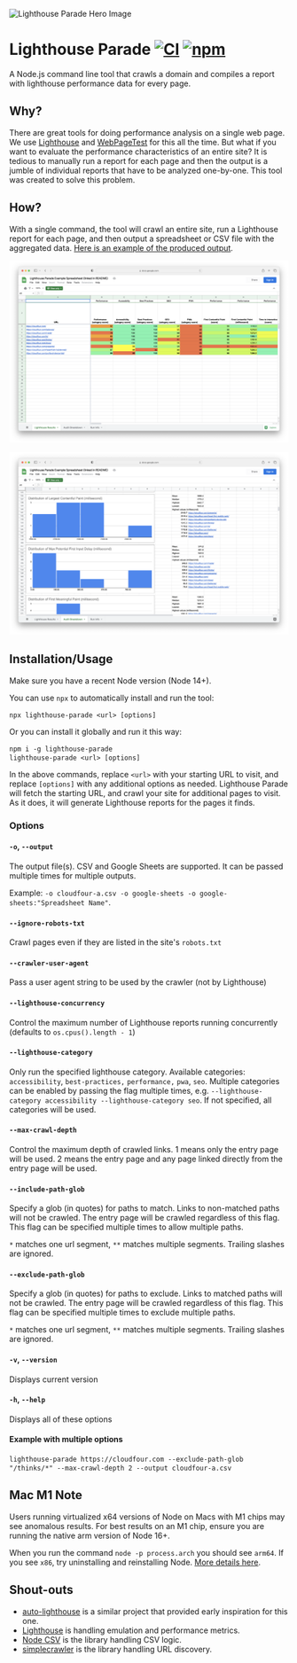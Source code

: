 ![Lighthouse Parade Hero Image](https://raw.githubusercontent.com/cloudfour/lighthouse-parade/main/assets/hero.svg)

# Lighthouse Parade [![CI](https://github.com/cloudfour/lighthouse-parade/workflows/CI/badge.svg)](https://github.com/cloudfour/lighthouse-parade/actions?query=workflow%3ACI) [![npm](https://img.shields.io/npm/v/lighthouse-parade)](https://www.npmjs.com/package/lighthouse-parade)

A Node.js command line tool that crawls a domain and compiles a report with lighthouse performance data for every page.

## Why?

There are great tools for doing performance analysis on a single web page. We use [Lighthouse](https://developers.google.com/web/tools/lighthouse) and [WebPageTest](https://webpagetest.org/) for this all the time. But what if you want to evaluate the performance characteristics of an entire site? It is tedious to manually run a report for each page and then the output is a jumble of individual reports that have to be analyzed one-by-one. This tool was created to solve this problem.

## How?

With a single command, the tool will crawl an entire site, run a Lighthouse report for each page, and then output a spreadsheet or CSV file with the aggregated data. [Here is an example of the produced output](https://docs.google.com/spreadsheets/d/1FNc5Rl4Tp2BruTBTRN7bAXToGpo9JgdN0OGvZsQ4igo).

![Screenshot of the produced spreadsheet showing lighthouse data recorded for each visited page](https://raw.githubusercontent.com/cloudfour/lighthouse-parade/main/assets/example-sheet-1.png)

![Screenshot of the produced spreadsheet showing histograms of lighthouse data](https://raw.githubusercontent.com/cloudfour/lighthouse-parade/main/assets/example-sheet-2.png)

## Installation/Usage

Make sure you have a recent Node version (Node 14+).

You can use `npx` to automatically install and run the tool:

```
npx lighthouse-parade <url> [options]
```

Or you can install it globally and run it this way:

```
npm i -g lighthouse-parade
lighthouse-parade <url> [options]
```

In the above commands, replace `<url>` with your starting URL to visit, and replace `[options]` with any additional options as needed. Lighthouse Parade will fetch the starting URL, and crawl your site for additional pages to visit. As it does, it will generate Lighthouse reports for the pages it finds.

### Options

#### `-o`, `--output`

The output file(s). CSV and Google Sheets are supported. It can be passed multiple times for multiple outputs.

Example: `-o cloudfour-a.csv -o google-sheets -o google-sheets:"Spreadsheet Name"`.

#### `--ignore-robots-txt`

Crawl pages even if they are listed in the site's `robots.txt`

#### `--crawler-user-agent`

Pass a user agent string to be used by the crawler (not by Lighthouse)

#### `--lighthouse-concurrency`

Control the maximum number of Lighthouse reports running concurrently (defaults to `os.cpus().length - 1`)

#### `--lighthouse-category`

Only run the specified lighthouse category. Available categories: `accessibility`, `best-practices,` `performance,` `pwa`, `seo`. Multiple categories can be enabled by passing the flag multiple times, e.g. `--lighthouse-category accessibility --lighthouse-category seo`. If not specified, all categories will be used.

#### `--max-crawl-depth`

Control the maximum depth of crawled links. 1 means only the entry page will be used. 2 means the entry page and any page linked directly from the entry page will be used.

#### `--include-path-glob`

Specify a glob (in quotes) for paths to match. Links to non-matched paths will not be crawled. The entry page will be crawled regardless of this flag. This flag can be specified multiple times to allow multiple paths.

`*` matches one url segment, `**` matches multiple segments. Trailing slashes are ignored.

#### `--exclude-path-glob`

Specify a glob (in quotes) for paths to exclude. Links to matched paths will not be crawled. The entry page will be crawled regardless of this flag. This flag can be specified multiple times to exclude multiple paths.

`*` matches one url segment, `**` matches multiple segments. Trailing slashes are ignored.

#### `-v`, `--version`

Displays current version

#### `-h`, `--help`

Displays all of these options

#### Example with multiple options

```
lighthouse-parade https://cloudfour.com --exclude-path-glob "/thinks/*" --max-crawl-depth 2 --output cloudfour-a.csv
```

## Mac M1 Note

Users running virtualized x64 versions of Node on Macs with M1 chips may see anomalous results. For best results on an M1 chip, ensure you are running the native arm version of Node 16+.

When you run the command `node -p process.arch` you should see `arm64`. If you see `x86`, try uninstalling and reinstalling Node. [More details here](https://gist.github.com/LeZuse/bf838718ff2689c5fc035c5a6825a11c).

## Shout-outs

- [auto-lighthouse](https://github.com/TGiles/auto-lighthouse) is a similar project that provided early inspiration for this one.
- [Lighthouse](https://github.com/GoogleChrome/lighthouse) is handling emulation and performance metrics.
- [Node CSV](https://csv.js.org/) is the library handling CSV logic.
- [simplecrawler](https://github.com/simplecrawler/simplecrawler) is the library handling URL discovery.
